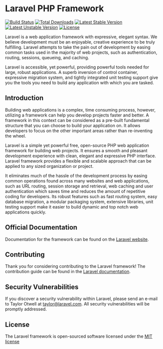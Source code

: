 # Laravel PHP Framework

[![Build Status](https://travis-ci.org/laravel/framework.svg)](https://travis-ci.org/laravel/framework)
[![Total Downloads](https://poser.pugx.org/laravel/framework/d/total.svg)](https://packagist.org/packages/laravel/framework)
[![Latest Stable Version](https://poser.pugx.org/laravel/framework/v/stable.svg)](https://packagist.org/packages/laravel/framework)
[![Latest Unstable Version](https://poser.pugx.org/laravel/framework/v/unstable.svg)](https://packagist.org/packages/laravel/framework)
[![License](https://poser.pugx.org/laravel/framework/license.svg)](https://packagist.org/packages/laravel/framework)

Laravel is a web application framework with expressive, elegant syntax. We believe development must be an enjoyable, creative experience to be truly fulfilling. Laravel attempts to take the pain out of development by easing common tasks used in the majority of web projects, such as authentication, routing, sessions, queueing, and caching.

Laravel is accessible, yet powerful, providing powerful tools needed for large, robust applications. A superb inversion of control container, expressive migration system, and tightly integrated unit testing support give you the tools you need to build any application with which you are tasked.

## Introduction

Building web applications is a complex, time consuming process, however, utilizing a framework can help you develop projects faster and better. A framework in this context can be considered as a pre-built fundamental structure that you can choose to build your application on. It allows developers to focus on the other important areas rather than re-inventing the wheel.

Laravel is a simple yet powerful free, open-source PHP web application framework for building web projects. It ensures a smooth and pleasant development experience with clean, elegant and expressive PHP interface. Laravel framework provides a flexible and scalable approach that can be applied to any sized organization or project. 

It eliminates much of the hassle of the development process by easing common operations found across many websites and web applications, such as URL routing, session storage and retrieval, web caching and user authentication which saves time and reduces the amount of repetitive coding for developers. Its robust features such as fast routing system, easy database migration, a modular packaging system, extensive libraries, unit testing support make it easier to build dynamic and top notch web applications quickly.

## Official Documentation

Documentation for the framework can be found on the [Laravel website](http://laravel.com/docs).

## Contributing

Thank you for considering contributing to the Laravel framework! The contribution guide can be found in the [Laravel documentation](http://laravel.com/docs/contributions).

## Security Vulnerabilities

If you discover a security vulnerability within Laravel, please send an e-mail to Taylor Otwell at taylor@laravel.com. All security vulnerabilities will be promptly addressed.

## License

The Laravel framework is open-sourced software licensed under the [MIT license](http://opensource.org/licenses/MIT)
